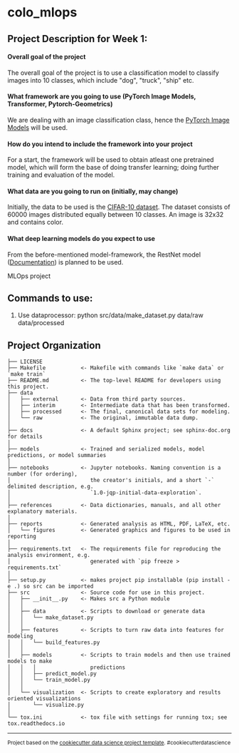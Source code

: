 colo_mlops
==============================

## Project Description for Week 1:

#### Overall goal of the project
The overall goal of the project is to use a classification model to classify images into 10 classes, which include "dog", "truck", "ship" etc. 

#### What framework are you going to use (PyTorch Image Models, Transformer, Pytorch-Geometrics)
We are dealing with an image classification class, hence the [PyTorch Image Models](https://github.com/rwightman/pytorch-image-models) will be used. 

#### How do you intend to include the framework into your project
For a start, the framework will be used to obtain atleast one pretrained model, which will form the base of doing transfer learning; doing further training and evaluation of the model.

#### What data are you going to run on (initially, may change)
Initially, the data to be used is the [CIFAR-10 dataset](https://www.cs.toronto.edu/~kriz/cifar.html). The dataset consists of 60000 images distributed equally between 10 classes. An image is 32x32 and contains color. 

#### What deep learning models do you expect to use
From the before-mentioned model-framework, the RestNet model ([Documentation](https://arxiv.org/abs/1512.03385)) is planned to be used.


MLOps project
## Commands to use:
1. Use dataprocessor:   python src/data/make_dataset.py data/raw data/processed


Project Organization
------------

    ├── LICENSE
    ├── Makefile           <- Makefile with commands like `make data` or `make train`
    ├── README.md          <- The top-level README for developers using this project.
    ├── data
    │   ├── external       <- Data from third party sources.
    │   ├── interim        <- Intermediate data that has been transformed.
    │   ├── processed      <- The final, canonical data sets for modeling.
    │   └── raw            <- The original, immutable data dump.
    │
    ├── docs               <- A default Sphinx project; see sphinx-doc.org for details
    │
    ├── models             <- Trained and serialized models, model predictions, or model summaries
    │
    ├── notebooks          <- Jupyter notebooks. Naming convention is a number (for ordering),
    │                         the creator's initials, and a short `-` delimited description, e.g.
    │                         `1.0-jqp-initial-data-exploration`.
    │
    ├── references         <- Data dictionaries, manuals, and all other explanatory materials.
    │
    ├── reports            <- Generated analysis as HTML, PDF, LaTeX, etc.
    │   └── figures        <- Generated graphics and figures to be used in reporting
    │
    ├── requirements.txt   <- The requirements file for reproducing the analysis environment, e.g.
    │                         generated with `pip freeze > requirements.txt`
    │
    ├── setup.py           <- makes project pip installable (pip install -e .) so src can be imported
    ├── src                <- Source code for use in this project.
    │   ├── __init__.py    <- Makes src a Python module
    │   │
    │   ├── data           <- Scripts to download or generate data
    │   │   └── make_dataset.py
    │   │
    │   ├── features       <- Scripts to turn raw data into features for modeling
    │   │   └── build_features.py
    │   │
    │   ├── models         <- Scripts to train models and then use trained models to make
    │   │   │                 predictions
    │   │   ├── predict_model.py
    │   │   └── train_model.py
    │   │
    │   └── visualization  <- Scripts to create exploratory and results oriented visualizations
    │       └── visualize.py
    │
    └── tox.ini            <- tox file with settings for running tox; see tox.readthedocs.io


--------

<p><small>Project based on the <a target="_blank" href="https://drivendata.github.io/cookiecutter-data-science/">cookiecutter data science project template</a>. #cookiecutterdatascience</small></p>
